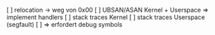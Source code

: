 [ ] relocation -> weg von 0x00
[ ] UBSAN/ASAN Kernel + Userspace => implement handlers
[ ] stack traces Kernel
[ ] stack traces Userspace (segfault)
[ ]    => erfordert debug symbols

